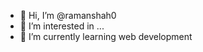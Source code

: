 - 👋 Hi, I’m @ramanshah0
- 👀 I’m interested in ...
- 🌱 I’m currently learning web development

<!---
ramanshah0/ramanshah0 is a ✨ special ✨ repository because its `README.md` (this file) appears on your GitHub profile.
You can click the Preview link to take a look at your changes.
--->
